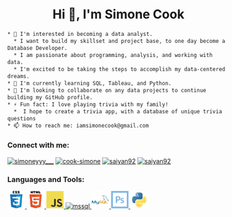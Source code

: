 <h1 align="center">Hi 👋, I'm Simone Cook</h1>

    * 👀 I'm interested in becoming a data analyst. 
      * I want to build my skillset and project base, to one day become a Database Developer. 
      * I am passionate about programming, analysis, and working with data. 
      * I'm excited to be taking the steps to accomplish my data-centered dreams.
    * 🌱 I'm currently learning SQL, Tableau, and Python.
    * 💞️ I'm looking to collaborate on any data projects to continue building my GitHub profile.
    * ⚡ Fun fact: I love playing trivia with my family! 
      *  I hope to create a trivia app, with a database of unique trivia questions
    * 📫 How to reach me: iamsimonecook@gmail.com

<h3 align="left">Connect with me:</h3>
<p align="left">
<a href="https://twitter.com/simoneyyy___" target="blank"><img align="center" src="https://raw.githubusercontent.com/rahuldkjain/github-profile-readme-generator/master/src/images/icons/Social/twitter.svg" alt="simoneyyy___" height="30" width="40" /></a>
<a href="https://linkedin.com/in/cook-simone" target="blank"><img align="center" src="https://raw.githubusercontent.com/rahuldkjain/github-profile-readme-generator/master/src/images/icons/Social/linked-in-alt.svg" alt="cook-simone" height="30" width="40" /></a>
<a href="https://www.hackerrank.com/saiyan92" target="blank"><img align="center" src="https://raw.githubusercontent.com/rahuldkjain/github-profile-readme-generator/master/src/images/icons/Social/hackerrank.svg" alt="saiyan92" height="30" width="40" /></a>
<a href="https://public.tableau.com/app/profile/simone.cook" target="blank"><img align="center" src="https://www.svgrepo.com/show/354427/tableau.svg" alt="saiyan92" height="40" width="50" /></a>
</p>

<h3 align="left">Languages and Tools:</h3>
<p align="left"> <a href="https://www.w3schools.com/css/" target="_blank" rel="noreferrer"> <img src="https://raw.githubusercontent.com/devicons/devicon/master/icons/css3/css3-original-wordmark.svg" alt="css3" width="40" height="40"/> </a> <a href="https://www.w3.org/html/" target="_blank" rel="noreferrer"> <img src="https://raw.githubusercontent.com/devicons/devicon/master/icons/html5/html5-original-wordmark.svg" alt="html5" width="40" height="40"/> </a> <a href="https://developer.mozilla.org/en-US/docs/Web/JavaScript" target="_blank" rel="noreferrer"> <img src="https://raw.githubusercontent.com/devicons/devicon/master/icons/javascript/javascript-original.svg" alt="javascript" width="40" height="40"/> </a> <a href="https://www.microsoft.com/en-us/sql-server" target="_blank" rel="noreferrer"> <img src="https://www.svgrepo.com/show/303229/microsoft-sql-server-logo.svg" alt="mssql" width="40" height="40"/> </a> <a href="https://www.mysql.com/" target="_blank" rel="noreferrer"> <img src="https://raw.githubusercontent.com/devicons/devicon/master/icons/mysql/mysql-original-wordmark.svg" alt="mysql" width="40" height="40"/> </a> <a href="https://www.photoshop.com/en" target="_blank" rel="noreferrer"> <img src="https://raw.githubusercontent.com/devicons/devicon/master/icons/photoshop/photoshop-line.svg" alt="photoshop" width="40" height="40"/> </a> <a href="https://www.python.org" target="_blank" rel="noreferrer"> <img src="https://raw.githubusercontent.com/devicons/devicon/master/icons/python/python-original.svg" alt="python" width="40" height="40"/> </a> </p>


